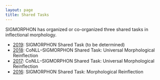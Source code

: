 ```yaml
---
layout: page
title: Shared Tasks
---
```


SIGMORPHON has organized or co-organized three shared tasks in inflectional morphology.

- [2019](2019): SIGMORPHON Shared Task (to be determined)
- [2018](2018): CoNLL–SIGMORPHON Shared Task: Universal Morphological Reinflection
- [2017](2017): CoNLL–SIGMORPHON Shared Task: Universal Morphological Reinflection
- [2016](2016): SIGMORPHON Shared Task: Morphological Reinflection

